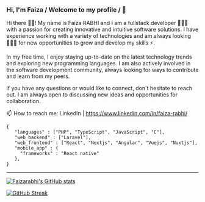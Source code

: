 ### Hi, I'm Faiza / Welcome to my profile / 🤯

Hi there 👋🏻! My name is Faiza RABHI and I am a fullstack developer 👩🏻‍💻 with a passion for creating innovative and intuitive software solutions. I have experience working with a variety of technologies and am always looking 🦸🏻‍♀️ for new opportunities to grow and develop my skills ⚡️.

In my free time, I enjoy staying up-to-date on the latest technology trends and exploring new programming languages. I am also actively involved in the software development community, always looking for ways to contribute and learn from my peers.

If you have any questions or would like to connect, don't hesitate to reach out. I am always open to discussing new ideas and opportunities for collaboration.




📫 How to reach me:  LinkedIn  | https://www.linkedin.com/in/faiza-rabhi/



```
{
   "languages" : ["PHP", "TypeScript", "JavaScript", "C"],
   "web_backend" : ["Laravel"],
   "web_frontend" : ["React", "Nextjs", "Angular", "Vuejs", "Nuxtjs"],
   "mobile_app" : {
     "frameworks" : "React native"
   },
}
```

<!--
**Faizarabhi/Faizarabhi** is a ✨ _special_ ✨ repository because its `README.md` (this file) appears on your GitHub profile.

Here are some ideas to get you started:

- 🔭 I’m currently working on ...
- 🌱 I’m currently learning Laravel and VueJS
- 👯 I’m looking to collaborate on ...
- 🤔 I’m looking for help with ...
- 💬 Ask me about Code
- 📫 How to reach me: Twitter, LinkedIn
- 😄 Pronouns: ...
- ⚡ Fun fact: ...
-->

-------------------------

[![Faizarabhi's GitHub stats](https://github-readme-stats.vercel.app/api?username=Faizarabhi)](https://github.com/Faizarabhi/github-readme-stats)


[![GitHub Streak](https://github-readme-streak-stats.herokuapp.com/?user=Faizarabhi&theme=dark&background=000000)](https://git.io/streak-stats)
